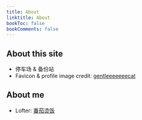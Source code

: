 ```yaml
---
title: About
linktitle: About
bookToc: false
bookComments: false
---
```


## **About this site**
- 停车场 & 备份站
- Favicon & profile image credit: [gentleeeeeeecat](https://www.instagram.com/gentleeeeeeecat/)

## **About me**
- Lofter: [番茄烫饭](https://tomatohotrice.lofter.com/)
